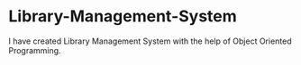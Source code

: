 # Library-Management-System
I have created Library Management System with the help of Object Oriented Programming.
